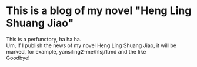 # This is a blog of my novel "Heng Ling Shuang Jiao"
This is a perfunctory, ha ha ha.  <br>
Um, if I publish the news of my novel Heng Ling Shuang Jiao, it will be marked, for example, yansiling2-me/hlsj/1.md and the like<br>
 Goodbye!
